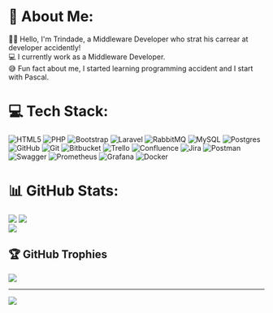 
# 💫 About Me:
👋🏻 Hello, I'm Trindade, a Middleware Developer who strat his carrear at developer accidently!<br>💻 I currently work as a Middleware Developer.<br>😅 Fun fact about me, I started learning programming accident and I start with Pascal.<br>


# 💻 Tech Stack:
![HTML5](https://img.shields.io/badge/html5-%23E34F26.svg?style=for-the-badge&logo=html5&logoColor=white) ![PHP](https://img.shields.io/badge/php-%23777BB4.svg?style=for-the-badge&logo=php&logoColor=white) ![Bootstrap](https://img.shields.io/badge/bootstrap-%238511FA.svg?style=for-the-badge&logo=bootstrap&logoColor=white) ![Laravel](https://img.shields.io/badge/laravel-%23FF2D20.svg?style=for-the-badge&logo=laravel&logoColor=white) ![RabbitMQ](https://img.shields.io/badge/rabbitmq-FF6600?style=for-the-badge&logo=rabbitmq&logoColor=white) ![MySQL](https://img.shields.io/badge/mysql-4479A1.svg?style=for-the-badge&logo=mysql&logoColor=white) ![Postgres](https://img.shields.io/badge/postgres-%23316192.svg?style=for-the-badge&logo=postgresql&logoColor=white) ![GitHub](https://img.shields.io/badge/github-%23121011.svg?style=for-the-badge&logo=github&logoColor=white) ![Git](https://img.shields.io/badge/git-%23F05033.svg?style=for-the-badge&logo=git&logoColor=white) ![Bitbucket](https://img.shields.io/badge/bitbucket-%230047B3.svg?style=for-the-badge&logo=bitbucket&logoColor=white) ![Trello](https://img.shields.io/badge/Trello-%23026AA7.svg?style=for-the-badge&logo=Trello&logoColor=white) ![Confluence](https://img.shields.io/badge/confluence-%23172BF4.svg?style=for-the-badge&logo=confluence&logoColor=white) ![Jira](https://img.shields.io/badge/jira-%230A0FFF.svg?style=for-the-badge&logo=jira&logoColor=white) ![Postman](https://img.shields.io/badge/Postman-FF6C37?style=for-the-badge&logo=postman&logoColor=white) ![Swagger](https://img.shields.io/badge/-Swagger-%23Clojure?style=for-the-badge&logo=swagger&logoColor=white) ![Prometheus](https://img.shields.io/badge/Prometheus-E6522C?style=for-the-badge&logo=Prometheus&logoColor=white) ![Grafana](https://img.shields.io/badge/grafana-%23F46800.svg?style=for-the-badge&logo=grafana&logoColor=white) ![Docker](https://img.shields.io/badge/docker-%230db7ed.svg?style=for-the-badge&logo=docker&logoColor=white)
# 📊 GitHub Stats:
  ![](https://github-readme-stats.vercel.app/api?username=TrindadNotFound&theme=dark&hide_border=true&include_all_commits=true&count_private=true)
  ![](https://github-readme-stats.vercel.app/api/top-langs/?username=TrindadNotFound&theme=dark&hide_border=true&include_all_commits=true&count_private=true&layout=compact)<br/>
  ![](https://github-readme-streak-stats.herokuapp.com/?user=TrindadNotFound&theme=dark&hide_border=true)<br/>
## 🏆 GitHub Trophies
![](https://github-profile-trophy.vercel.app/?username=TrindadNotFound&theme=gruvbox&no-frame=true&no-bg=false&margin-w=4)

---
[![](https://visitcount.itsvg.in/api?id=TrindadNotFound&icon=0&color=0)](https://visitcount.itsvg.in)

<!-- Proudly created with GPRM ( https://gprm.itsvg.in ) -->
